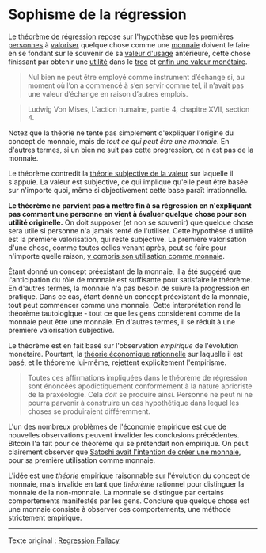 Sophisme de la régression
=========================

Le [théorème de régression](https://wiki.mises.org/wiki/Regression_theorem) repose sur l'hypothèse que les premières [personnes](ch101-glossary.md#personne) à [valoriser](ch101-glossary.md#valeur) quelque chose comme une [monnaie](ch005-money-taxonomy.md) doivent le faire en se fondant sur le souvenir de sa [valeur d'usage](https://fr.wikipedia.org/wiki/Valeur_d%27usage) antérieure, cette chose finissant par obtenir une [utilité](ch101-glossary.md#utilité) dans le [troc](https://fr.wikipedia.org/wiki/Troc) et [enfin une valeur monétaire](https://mises.org/library/human-action-0/html/pp/778).

> Nul bien ne peut être employé comme instrument d’échange si, au moment où l’on a commencé à s’en servir comme tel, il n’avait pas une valeur d’échange en raison d’autres emplois. 

> Ludwig Von Mises, L'action humaine, partie 4, chapitre XVII, section 4.

Notez que la théorie ne tente pas simplement d'expliquer l'origine du concept de monnaie, mais de *tout ce qui peut être une monnaie*. En d'autres termes, si un bien ne suit pas cette progression, ce n'est pas de la monnaie.

Le théorème contredit la [théorie subjective de la valeur](https://fr.wikipedia.org/wiki/Conception_subjective_de_la_valeur) sur laquelle il s'appuie. La valeur est subjective, ce qui implique qu'elle peut être basée sur n'importe quoi, même si objectivement cette base paraît irrationnelle.

**Le théorème ne parvient pas à mettre fin à sa régression en n'expliquant pas comment une personne en vient à évaluer quelque chose pour son utilité originelle.** On doit supposer (et non se souvenir) que quelque chose sera utile si personne n'a jamais tenté de l'utiliser. Cette hypothèse d'utilité est la première valorisation, qui reste subjective. La première valorisation d'une chose, comme toutes celles venant après, peut se faire pour n'importe quelle raison, [y compris son utilisation comme monnaie](ch089-collectible-tautology.md).

Étant donné un concept préexistant de la monnaie, il a été [suggéré](https://mises.org/library/cryptocurrencies-and-wider-regression-theorem) que l'anticipation du rôle de monnaie est suffisante pour satisfaire le théorème. En d'autres termes, la monnaie n'a pas besoin de suivre la progression en pratique. Dans ce cas, étant donné un concept préexistant de la monnaie, tout peut commencer comme une monnaie. Cette interprétation rend le théorème tautologique - tout ce que les gens considèrent comme de la monnaie peut être une monnaie. En d'autres termes, il se réduit à une première valorisation subjective.

Le théorème est en fait basé sur l'observation *empirique* de l'évolution monétaire. Pourtant, la [théorie économique rationnelle](https://en.wikipedia.org/wiki/Catallactics) sur laquelle il est basé, et le théorème lui-même, rejettent explicitement l'empirisme.

> Toutes ces affirmations impliquées dans le théorème de régression sont énoncées apodictiquement conformément à la nature aprioriste de la praxéologie. Cela *doit* se produire ainsi. Personne ne peut ni ne pourra parvenir à construire un cas hypothétique dans lequel les choses se produiraient différemment.

L'un des nombreux problèmes de l'économie empirique est que de nouvelles observations peuvent invalider les conclusions précédentes. Bitcoin l'a fait pour ce théorème qui se prétendait non empirique. On peut clairement observer que [Satoshi avait l'intention de créer une monnaie](https://bitcoin.org/bitcoin.pdf), pour sa première utilisation comme monnaie.

L'idée est une *théorie* empirique raisonnable sur l'évolution du concept de monnaie, mais invalide en tant que *théorème* rationnel pour distinguer la monnaie de la non-monnaie. La monnaie se distingue par certains comportements manifestés par les gens. Conclure que quelque chose est une monnaie consiste à observer ces comportements, une méthode strictement empirique.

---

Texte original : [Regression Fallacy](https://github.com/libbitcoin/libbitcoin-system/wiki/Regression-Fallacy)